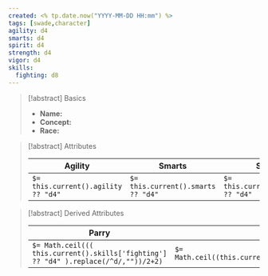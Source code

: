 ```yaml
---
created: <% tp.date.now("YYYY-MM-DD HH:mm") %>
tags: [swade,character]
agility: d4
smarts: d4
spirit: d4
strength: d4
vigor: d4
skills:
  fighting: d8
---
```

>[!abstract] Basics
>
> - **Name:** 
> - **Concept:**
> - **Race:**

>[!abstract] Attributes
>
> | Agility | Smarts | Spirit | Strength | Vigor |
> |-|-|-|-|-|
> | `$= this.current().agility ?? "d4"` | `$= this.current().smarts ?? "d4"` | `$= this.current().spirit ?? "d4"` | `$= this.current().strength ?? "d4"` | `$= this.current().vigor ?? "d4"` |

> [!abstract] Derived Attributes
> 
> | Parry | Toughness | Pace |
> |-|-|-|
> | `$= Math.ceil((( this.current().skills['fighting'] ?? "d4" ).replace(/^d/,""))/2+2)` | `$= Math.ceil((this.current().vigor.replace(/^d/,""))/2+2)` | `$= (this.current().pace ?? "6") `

